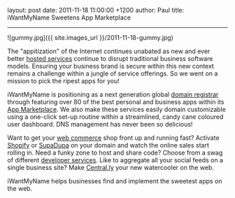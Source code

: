 layout: post
date: 2011-11-18 11:00:00 +1200
author: Paul
title: iWantMyName Sweetens App Marketplace



----

![gummy.jpg]({{ site.images_url }}/2011-11-18-gummy.jpg)

The "appitization" of the Internet continues unabated as new and ever better [hosted services](https://iwantmyname.co.nz/services) continue to disrupt traditional business software models. Ensuring your business brand is secure within this new context remains a challenge within a jungle of service offerings. So we went on a mission to pick the ripest apps for you! 

iWantMyName is positioning as a next generation global [domain registrar](https://iwantmyname.co.nz/) through featuring over 80 of the best personal and business apps within its [App Marketplace](https://iwantmyname.co.nz/services). We also make these services easily domain customizable using a one-click set-up routine within a streamlined, candy cane coloured user dashboard. DNS management has never been so delicious!

Want to get your [web commerce](https://iwantmyname.co.nz/services/ecommerce-hosting/) shop front up and running fast? Activate [Shopify](https://iwantmyname.co.nz/features/applications/custom-domain-apps/e-commerce/shopify-hosted-online-store-platform-and-shop-software) or [SupaDupa](https://iwantmyname.co.nz/services/ecommerce-hosting/supadupa-custom-domain) on your domain and watch the online sales start rolling in. Need a funky zone to host and share code? Choose from a swag of different [developer services](https://iwantmyname.co.nz/services/developer/). Like to aggregate all your social feeds on a single business site? Make [Central.ly](https://iwantmyname.co.nz/services/website-builder/centrally-custom-domain) your new watercooler on the web.

iWantMyName helps businesses find and implement the sweetest apps on the web.
